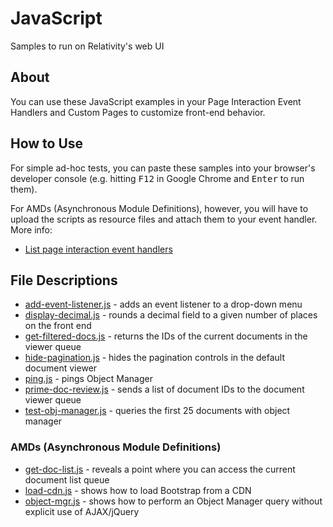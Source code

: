 # JavaScript
Samples to run on Relativity's web UI
## About
You can use these JavaScript examples in your Page Interaction Event Handlers and Custom Pages to customize front-end behavior.

## How to Use
For simple ad-hoc tests, you can paste these samples into your browser's developer console (e.g. hitting <kbd>F12</kbd> in Google Chrome and <kbd>Enter</kbd> to run them). 

For AMDs (Asynchronous Module Definitions), however, you will have to upload the scripts as resource files and attach them to your event handler.
More info:
* [List page interaction event handlers](https://platform.relativity.com/9.6/Content/Customizing_workflows/List_Page_Interaction_event_handlers.htm)

## File Descriptions

* [add-event-listener.js](add-event-listener.js) - adds an event listener to a drop-down menu
* [display-decimal.js](display-decimal.js) - rounds a decimal field to a given number of places on the front end
* [get-filtered-docs.js](get-filtered-docs.js) - returns the IDs of the current documents in the viewer queue
* [hide-pagination.js](hide-pagination.js) - hides the pagination controls in the default document viewer
* [ping.js](ping.js) - pings Object Manager
* [prime-doc-review.js](prime-doc-review.js) - sends a list of document IDs to the document viewer queue
* [test-obj-manager.js](test-obj-manager.js) - queries the first 25 documents with object manager

### AMDs (Asynchronous Module Definitions)
* [get-doc-list.js](amd/get-doc-list.js) - reveals a point where you can access the current document list queue
* [load-cdn.js](amd/load-cdn.js) - shows how to load Bootstrap from a CDN
* [object-mgr.js](amd/object-mgr.js) - shows how to perform an Object Manager query without explicit use of AJAX/jQuery
